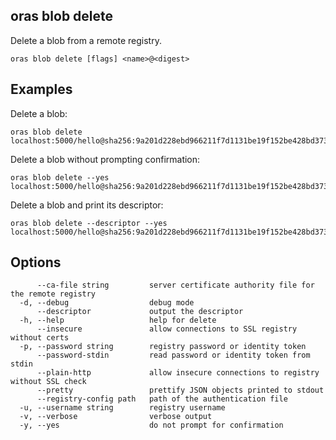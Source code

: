 ## oras blob delete

Delete a blob from a remote registry.

```
oras blob delete [flags] <name>@<digest>
```

## Examples


Delete a blob:

```
oras blob delete localhost:5000/hello@sha256:9a201d228ebd966211f7d1131be19f152be428bd373a92071c71d8deaf83b3e5
```

Delete a blob without prompting confirmation:

```
oras blob delete --yes localhost:5000/hello@sha256:9a201d228ebd966211f7d1131be19f152be428bd373a92071c71d8deaf83b3e5
```

Delete a blob and print its descriptor:

```
oras blob delete --descriptor --yes localhost:5000/hello@sha256:9a201d228ebd966211f7d1131be19f152be428bd373a92071c71d8deaf83b3e5
```  

## Options

```
      --ca-file string         server certificate authority file for the remote registry
  -d, --debug                  debug mode
      --descriptor             output the descriptor
  -h, --help                   help for delete
      --insecure               allow connections to SSL registry without certs
  -p, --password string        registry password or identity token
      --password-stdin         read password or identity token from stdin
      --plain-http             allow insecure connections to registry without SSL check
      --pretty                 prettify JSON objects printed to stdout
      --registry-config path   path of the authentication file
  -u, --username string        registry username
  -v, --verbose                verbose output
  -y, --yes                    do not prompt for confirmation
```

